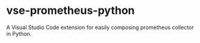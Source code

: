 # vse-prometheus-python
 A Visual Studio Code extension for easily composing prometheus collector in Python. 
